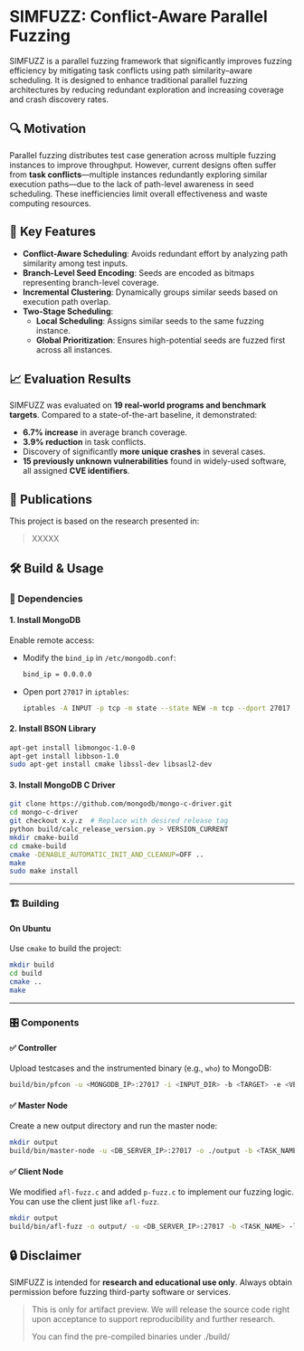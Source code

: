 # SIMFUZZ: Conflict-Aware Parallel Fuzzing

SIMFUZZ is a parallel fuzzing framework that significantly improves fuzzing efficiency by mitigating task conflicts using path similarity–aware scheduling. It is designed to enhance traditional parallel fuzzing architectures by reducing redundant exploration and increasing coverage and crash discovery rates.

## 🔍 Motivation

Parallel fuzzing distributes test case generation across multiple fuzzing instances to improve throughput. However, current designs often suffer from **task conflicts**—multiple instances redundantly exploring similar execution paths—due to the lack of path-level awareness in seed scheduling. These inefficiencies limit overall effectiveness and waste computing resources.

## 🚀 Key Features

- **Conflict-Aware Scheduling**: Avoids redundant effort by analyzing path similarity among test inputs.
- **Branch-Level Seed Encoding**: Seeds are encoded as bitmaps representing branch-level coverage.
- **Incremental Clustering**: Dynamically groups similar seeds based on execution path overlap.
- **Two-Stage Scheduling**:
  - **Local Scheduling**: Assigns similar seeds to the same fuzzing instance.
  - **Global Prioritization**: Ensures high-potential seeds are fuzzed first across all instances.

## 📈 Evaluation Results

SIMFUZZ was evaluated on **19 real-world programs and benchmark targets**. Compared to a state-of-the-art baseline, it demonstrated:

- **6.7% increase** in average branch coverage.
- **3.9% reduction** in task conflicts.
- Discovery of significantly **more unique crashes** in several cases.
- **15 previously unknown vulnerabilities** found in widely-used software, all assigned **CVE identifiers**.

## 📜 Publications

This project is based on the research presented in:

> XXXXX

## 🛠️ Build & Usage

### 📆 Dependencies

#### 1. Install MongoDB

Enable remote access:

- Modify the `bind_ip` in `/etc/mongodb.conf`:
  ```bash
  bind_ip = 0.0.0.0
  ```

- Open port `27017` in `iptables`:
  ```bash
  iptables -A INPUT -p tcp -m state --state NEW -m tcp --dport 27017 -j ACCEPT
  ```

#### 2. Install BSON Library

```bash
apt-get install libmongoc-1.0-0
apt-get install libbson-1.0
sudo apt-get install cmake libssl-dev libsasl2-dev
```

#### 3. Install MongoDB C Driver

```bash
git clone https://github.com/mongodb/mongo-c-driver.git
cd mongo-c-driver
git checkout x.y.z  # Replace with desired release tag
python build/calc_release_version.py > VERSION_CURRENT
mkdir cmake-build
cd cmake-build
cmake -DENABLE_AUTOMATIC_INIT_AND_CLEANUP=OFF ..
make
sudo make install
```

---

### 🏗️ Building

#### On Ubuntu

Use `cmake` to build the project:

```bash
mkdir build
cd build
cmake ..
make
```

---

### 🎛️ Components

#### ✅ Controller

Upload testcases and the instrumented binary (e.g., `who`) to MongoDB:

```bash
build/bin/pfcon -u <MONGODB_IP>:27017 -i <INPUT_DIR> -b <TARGET> -e <VERSION_NUMBER>
```

#### ✅ Master Node

Create a new output directory and run the master node:

```bash
mkdir output
build/bin/master-node -u <DB_SERVER_IP>:27017 -o ./output -b <TASK_NAME> -l <MASTER_IP> -p <MASTER_PORT> -N <CLIENT_COUNT> ./LOCAL_PROGRAM_NAME @@
```

#### ✅ Client Node

We modified `afl-fuzz.c` and added `p-fuzz.c` to implement our fuzzing logic. You can use the client just like `afl-fuzz`.

```bash
mkdir output
build/bin/afl-fuzz -o output/ -u <DB_SERVER_IP>:27017 -b <TASK_NAME> -l <MASTER_IP> -p <MASTER_PORT> ./LOCAL_PROGRAM_NAME @@
```


## 🔒 Disclaimer

SIMFUZZ is intended for **research and educational use only**. Always obtain permission before fuzzing third-party software or services.


> This is only for artifact preview. We will release the source code right upon acceptance to support reproducibility and further research.
> 
> You can find the pre-compiled binaries under ./build/
